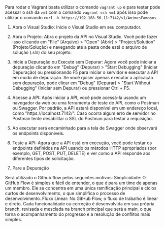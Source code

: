 Para rodar o Vagrant basta utilizar o comando `vagrant up` e para testar pode acessar o ssh da `vm1` com o comando `vagrant ssh vm1` após isso pode utilizar o comando `curl -k https://192.168.56.11:7142/v1/AnimesFamosos`.

1. Abra o Visual Studio: Inicie o Visual Studio em seu computador.

2. Abra o Projeto: Abra o projeto da API no Visual Studio. Você pode fazer isso clicando em "File" (Arquivo) > "Open" (Abrir) > "Project/Solution" (Projeto/Solução) e navegando até a pasta onde está o arquivo de solução (.sln) do seu projeto.

3. Inicie a Depuração ou Execute sem Depurar: Agora você pode iniciar a depuração clicando em "Debug" (Depurar) > "Start Debugging" (Iniciar Depuração) ou pressionando F5 para iniciar o servidor e executar a API em modo de depuração. Se você quiser apenas executar a aplicação sem depuração, pode clicar em "Debug" (Depurar) > "Start Without Debugging" (Iniciar sem Depurar) ou pressionar Ctrl + F5.

4. Acesse a API: Após iniciar a API, você pode acessá-la usando um navegador da web ou uma ferramenta de teste de API, como o Postman ou Swagger. Por padrão, a API estará disponível em um endereço local, como "https://localhost:7142/". Caso ocorra algum erro de servidor no Postman tente desabilitar o SSL do Postman para testar a requisição.

5. Ao executar será encaminhado para a tela de Swagger onde observará os endpoints disponiveis.

6. Teste a API: Agora que a API está em execução, você pode testar os endpoints definidos na API usando os métodos HTTP apropriados (por exemplo, GET, POST, PUT, DELETE) e ver como a API responde aos diferentes tipos de solicitação.

7. Pare a Depuração

Será utilizado o Github flow pelos seguintes motivos: 
Simplicidade: O GitHub Flow é simples e fácil de entender, o que é para um time de apenas um membro. Ele se concentra em uma única ramificação principal e ciclos curtos de desenvolvimento, o que simplifica o processo de desenvolvimento.
Fluxo Linear: No GitHub Flow, o fluxo de trabalho é linear e direto. Cada funcionalidade ou correção é desenvolvida em sua própria branch, revisada e mesclada na branch principal que será a main, o que torna o acompanhamento do progresso e a resolução de conflitos mais simples.
